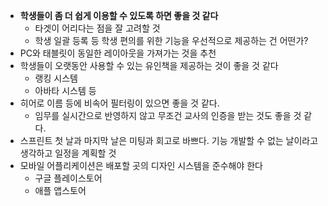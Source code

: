 - **학생들이 좀 더 쉽게 이용할 수 있도록 하면 좋을 것 같다**
	- 타겟이 어리다는 점을 잘 고려할 것
	- 학생 일괄 등록 등 학생 편의를 위한 기능을 우선적으로 제공하는 건 어떤가?
- PC와 태블릿이 동일한 레이아웃을 가져가는 것을 추천
- 학생들이 오랫동안 사용할 수 있는 유인책을 제공하는 것이 좋을 것 같다
	- 랭킹 시스템
	- 아바타 시스템 등
- 히어로 이름 등에 비속어 필터링이 있으면 좋을 것 같다.
	- 임무를 실시간으로 반영하지 않고 무조건 교사의 인증을 받는 것도 좋을 것 같다.
- 스프린트 첫 날과 마지막 날은 미팅과 회고로 바쁘다. 기능 개발할 수 없는 날이라고 생각하고 일정을 계획할 것
- 모바일 어플리케이션은 배포할 곳의 디자인 시스템을 준수해야 한다
	- 구글 플레이스토어
	- 애플 앱스토어
